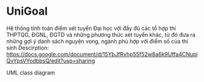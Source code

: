 # UniGoal
Hệ thống tính toán điểm xét tuyển Đại học với đầy đủ các tổ hợp thi THPTQG, ĐGNL, ĐGTD và những phương thức xét tuyển khác, từ đó đưa ra những gợi ý danh sách nguyện vọng, ngành phù hợp với điểm số của thí sinh
Descirption:
https://docs.google.com/document/d/15YbJfRvhp55f52w8a6k9Uffa4CNupiQvYpsVYodbbsQ/edit?usp=sharing

UML class diagram



